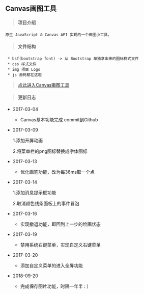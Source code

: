 ## Canvas画图工具
	
> #### 项目介绍

	原生 JavaScript & Canvas API 实现的一个画图小工具。
	
> #### 文件结构

	 * bsf(bootstrap font) -> 从 Bootstrap 单独拿出来的图标样式文件
	 * css 样式文件
	 * img 项目 Logo
	 * js 源码都在这啦
	

> [点此进入Canvas画图工具](https://ding-ke.github.io/DrawingBoard/)

> #### 更新日志

- 2017-03-04	

	- Canvas基本功能完成 commit到Github

- 2017-03-09

	1.添加开屏动画

	2.将菜单栏的png图标替换成字体图标

- 2017-03-13	

	- 优化画笔功能，改为每36ms取一个点

- 2017-03-14 	

	1.添加消息提示框功能

	2.取消颜色线条面板上的事件冒泡

- 2017-03-16	
	
	- 实现撤退功能，即回到上一步的绘画状态

- 2017-03-19
	
	- 禁用系统右键菜单，实现自定义右键菜单

- 2017-03-20
	
	- 添加自定义菜单的进入全屏功能

- 2018-09-20

	- 完成保存图片功能，时隔一年半 : ）  
